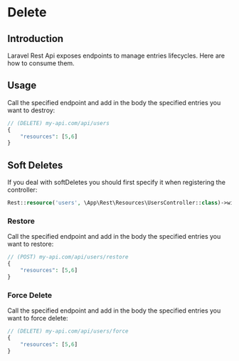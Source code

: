 # Delete

## Introduction

Laravel Rest Api exposes endpoints to manage entries lifecycles. Here are how to consume them.

## Usage

Call the specified endpoint and add in the body the specified entries you want to destroy:

```php
// (DELETE) my-api.com/api/users
{
    "resources": [5,6]
}
```

## Soft Deletes

If you deal with softDeletes you should first specify it when registering the controller:

```php [api.php]
Rest::resource('users', \App\Rest\Resources\UsersController::class)->withSoftDeletes()
```

### Restore

Call the specified endpoint and add in the body the specified entries you want to restore:

```php
// (POST) my-api.com/api/users/restore
{
    "resources": [5,6]
}
```

### Force Delete

Call the specified endpoint and add in the body the specified entries you want to force delete:

```php
// (DELETE) my-api.com/api/users/force
{
    "resources": [5,6]
}
```
